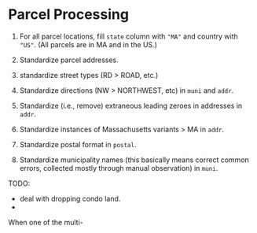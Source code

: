 # Parcel Processing

1. For all parcel locations, fill `state` column with `"MA"` and country with `"US"`. (All parcels are in MA and in the US.)

3. Standardize parcel addresses.

  1. standardize street types (RD > ROAD, etc.)
  2. Standardize directions (NW > NORTHWEST, etc) in `muni` and `addr`.
  3. Standardize (i.e., remove) extraneous leading zeroes in addresses in `addr`.
  4. Standardize instances of Massachusetts variants > MA in `addr`.
  5. Standardize postal format in `postal`.
  6. Standardize municipality names (this basically means correct common errors, collected mostly through manual observation) in `muni`.
  
  
TODO:

+ deal with dropping condo land.
+ 

When one of the multi-